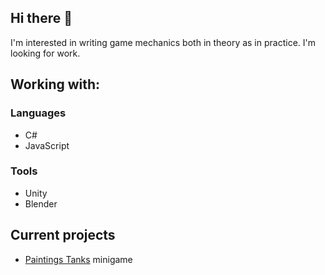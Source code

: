 ## Hi there 👋
I'm interested in writing game mechanics both in theory as in practice. I'm looking for work.

## Working with:

### Languages
- C#
- JavaScript

### Tools 
- Unity
- Blender

## Current projects
- [Paintings Tanks](https://github.com/JacekWozniak12/painting-tanks) minigame
